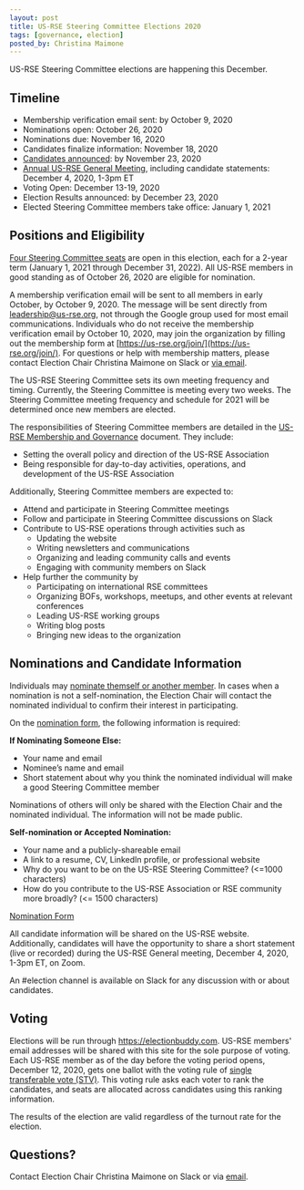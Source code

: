 ```yaml
---
layout: post
title: US-RSE Steering Committee Elections 2020
tags: [governance, election]
posted_by: Christina Maimone
---
```


US-RSE Steering Committee elections are happening this December.

## Timeline

* Membership verification email sent: by October 9, 2020
* Nominations open: October 26, 2020
* Nominations due: November 16, 2020
* Candidates finalize information: November 18, 2020 
* [Candidates announced](https://us-rse.org/2020-11-23-sc-candidates/): by November 23, 2020
* [Annual US-RSE General Meeting](https://us-rse.org/events/2020/2020-12-AGM), including candidate statements: December 4, 2020, 1-3pm ET
* Voting Open: December 13-19, 2020
* Election Results announced: by December 23, 2020
* Elected Steering Committee members take office: January 1, 2021


## Positions and Eligibility
[Four Steering Committee seats](https://us-rse.org/2020-06-29-sc-transition/) are open in this election, each for a 2-year term (January 1, 2021 through December 31, 2022).  All US-RSE members in good standing as of October 26, 2020 are eligible for nomination.  

A membership verification email will be sent to all members in early October, by October 9, 2020.  The message will be sent directly from leadership@us-rse.org, not through the Google group used for most email communications.   Individuals who do not receive the membership verification email by October 10, 2020, may join the organization by filling out the membership form at [https://us-rse.org/join/](https://us-rse.org/join/).  For questions or help with membership matters, please contact Election Chair Christina Maimone on Slack or [via email](mailto:christina.maimone@northwestern.edu).

The US-RSE Steering Committee sets its own meeting frequency and timing.  Currently, the Steering Committee is meeting every two weeks.  The Steering Committee meeting frequency and schedule for 2021 will be determined once new members are elected.  

The responsibilities of Steering Committee members are detailed in the [US-RSE Membership and Governance](https://github.com/USRSE/documents/blob/master/governance.md) document. They include:

* Setting the overall policy and direction of the US-RSE Association
* Being responsible for day-to-day activities, operations, and development of the US-RSE Association

Additionally, Steering Committee members are expected to:

* Attend and participate in Steering Committee meetings
* Follow and participate in Steering Committee discussions on Slack
* Contribute to US-RSE operations through activities such as
  * Updating the website
  * Writing newsletters and communications
  * Organizing and leading community calls and events
  * Engaging with community members on Slack
* Help further the community by 
  * Participating on international RSE committees
  * Organizing BOFs, workshops, meetups, and other events at relevant conferences
  * Leading US-RSE working groups
  * Writing blog posts
  * Bringing new ideas to the organization

## Nominations and Candidate Information

Individuals may [nominate themself or another member](https://northwestern.az1.qualtrics.com/jfe/form/SV_0U7A9S5nyh4pygR).  In cases when a nomination is not a self-nomination, the Election Chair will contact the nominated individual to confirm their interest in participating. 

On the [nomination form](https://northwestern.az1.qualtrics.com/jfe/form/SV_0U7A9S5nyh4pygR), the following information is required:

**If Nominating Someone Else:**

* Your name and email 
* Nominee’s name and email 
* Short statement about why you think the nominated individual will make a good Steering Committee member

Nominations of others will only be shared with the Election Chair and the nominated individual.  The information will not be made public.

**Self-nomination or Accepted Nomination:**

* Your name and a publicly-shareable email 
* A link to a resume, CV, LinkedIn profile, or professional website
* Why do you want to be on the US-RSE Steering Committee? (<=1000 characters)
* How do you contribute to the US-RSE Association or RSE community more broadly? (<= 1500 characters)

[Nomination Form](https://northwestern.az1.qualtrics.com/jfe/form/SV_0U7A9S5nyh4pygR)

All candidate information will be shared on the US-RSE website.  Additionally, candidates will have the opportunity to share a short statement (live or recorded) during the US-RSE General meeting, December 4, 2020, 1-3pm ET, on Zoom.  

An #election channel is available on Slack for any discussion with or about candidates.


## Voting

Elections will be run through https://electionbuddy.com.  US-RSE members' email addresses will be shared with this site for the sole purpose of voting.  Each US-RSE member as of the day before the voting period opens, December 12, 2020, gets one ballot with the voting rule of [single transferable vote (STV)](https://electionbuddy.com/features/voting-systems/stv-voting).  This voting rule asks each voter to rank the candidates, and seats are allocated across candidates using this ranking information.  

The results of the election are valid regardless of the turnout rate for the election.

## Questions?

Contact Election Chair Christina Maimone on Slack or via [email](mailto:christina.maimone@northwestern.edu).
